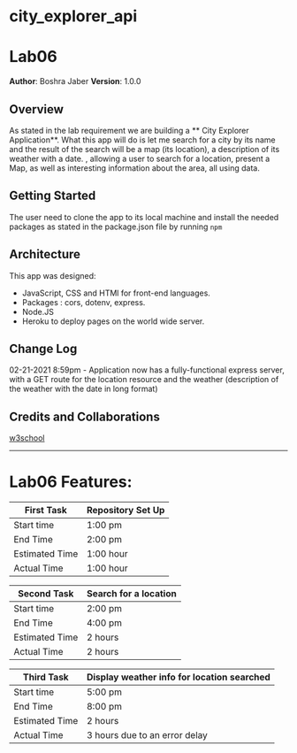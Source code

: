 # city_explorer_api
# Lab06

**Author**: Boshra Jaber
**Version**: 1.0.0 

## Overview
As stated in the lab requirement we are building a ** City Explorer Application**. What this app will do is let me search for a city by its name and the result of the search will be a map (its location), a description of its weather with a date.
, allowing a user to search for a location, present a Map, as well as interesting information about the area, all using data.

## Getting Started

The user need to clone the app to its local machine and install the needed packages as stated in the package.json file by running `npm`


## Architecture
This app was designed: 
* JavaScript, CSS and HTMl for front-end languages.
* Packages : cors, dotenv, express.
* Node.JS
* Heroku to deploy pages on the world wide server.


## Change Log
02-21-2021 8:59pm - Application now has a fully-functional express server, with a GET route for the location resource and the weather (description of the weather with the date in long format)


## Credits and Collaborations
[w3school](https://www.w3schools.com/jsref/tryit.asp?filename=tryjsref_todatestrin)

----------------
# Lab06 Features: 


| First Task  |     Repository Set Up         |
|---------|----------------------------------|
|Start time | 1:00 pm |
| End Time | 2:00 pm |
|Estimated Time | 1:00 hour |
| Actual Time | 1:00 hour |


| Second Task  |     Search for a location        |
|---------|----------------------------------|
|Start time |2:00 pm |
| End Time | 4:00 pm |
|Estimated Time | 2 hours |
| Actual Time |2 hours |


| Third Task  |    Display weather info for location searched        |
|---------|----------------------------------|
|Start time | 5:00 pm |
| End Time |8:00 pm |
|Estimated Time | 2 hours |
| Actual Time | 3 hours due to an error delay |